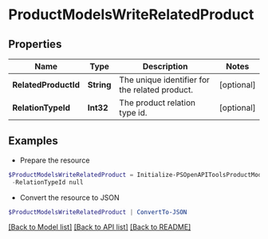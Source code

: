 # ProductModelsWriteRelatedProduct
## Properties

Name | Type | Description | Notes
------------ | ------------- | ------------- | -------------
**RelatedProductId** | **String** | The unique identifier for the related product. | [optional] 
**RelationTypeId** | **Int32** | The product relation type id. | [optional] 

## Examples

- Prepare the resource
```powershell
$ProductModelsWriteRelatedProduct = Initialize-PSOpenAPIToolsProductModelsWriteRelatedProduct  -RelatedProductId null `
 -RelationTypeId null
```

- Convert the resource to JSON
```powershell
$ProductModelsWriteRelatedProduct | ConvertTo-JSON
```

[[Back to Model list]](../README.md#documentation-for-models) [[Back to API list]](../README.md#documentation-for-api-endpoints) [[Back to README]](../README.md)

